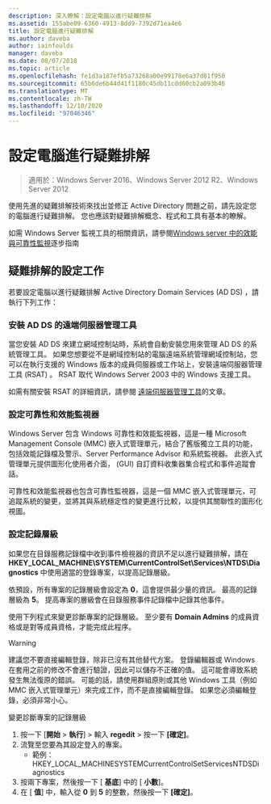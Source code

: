 ```yaml
---
description: 深入瞭解：設定電腦以進行疑難排解
ms.assetid: 155abe09-6360-4913-8dd9-7392d71ea4e6
title: 設定電腦進行疑難排解
ms.author: daveba
author: iainfoulds
manager: daveba
ms.date: 08/07/2018
ms.topic: article
ms.openlocfilehash: fe1d3a187efb5a73268a00e99178e6a37d81f950
ms.sourcegitcommit: 65b6de6b44d41f1180c45db11cdd60cb2a093b46
ms.translationtype: MT
ms.contentlocale: zh-TW
ms.lasthandoff: 12/10/2020
ms.locfileid: "97046346"
---
```

# <a name="configuring-a-computer-for-troubleshooting"></a>設定電腦進行疑難排解

>適用於：Windows Server 2016、Windows Server 2012 R2、Windows Server 2012

使用先進的疑難排解技術來找出並修正 Active Directory 問題之前，請先設定您的電腦進行疑難排解。 您也應該對疑難排解概念、程式和工具有基本的瞭解。

如需 Windows Server 監視工具的相關資訊，請參閱[Windows server 中的效能與可靠性監視](https://go.microsoft.com/fwlink/?LinkId=123737)逐步指南

## <a name="configuration-tasks-for-troubleshooting"></a>疑難排解的設定工作

若要設定電腦以進行疑難排解 Active Directory Domain Services (AD DS) ，請執行下列工作：

### <a name="install-remote-server-administration-tools-for-ad-ds"></a>安裝 AD DS 的遠端伺服器管理工具

當您安裝 AD DS 來建立網域控制站時，系統會自動安裝您用來管理 AD DS 的系統管理工具。 如果您想要從不是網域控制站的電腦遠端系統管理網域控制站，您可以在執行支援的 Windows 版本的成員伺服器或工作站上，安裝遠端伺服器管理工具 (RSAT) 。 RSAT 取代 Windows Server 2003 中的 Windows 支援工具。

如需有關安裝 RSAT 的詳細資訊，請參閱 [遠端伺服器管理工具](../../../../remote/remote-server-administration-tools.md)的文章。

### <a name="configure-reliability-and-performance-monitor"></a>設定可靠性和效能監視器

Windows Server 包含 Windows 可靠性和效能監視器，這是一種 Microsoft Management Console (MMC) 嵌入式管理單元，結合了舊版獨立工具的功能，包括效能記錄檔及警示、Server Performance Advisor 和系統監視器。 此嵌入式管理單元提供圖形化使用者介面， (GUI) 自訂資料收集器集合程式和事件追蹤會話。

可靠性和效能監視器也包含可靠性監視器，這是一個 MMC 嵌入式管理單元，可追蹤系統的變更，並將其與系統穩定性的變更進行比較，以提供其關聯性的圖形化視圖。

### <a name="set-logging-levels"></a>設定記錄層級

如果您在目錄服務記錄檔中收到事件檢視器的資訊不足以進行疑難排解，請在 **HKEY_LOCAL_MACHINE\SYSTEM\CurrentControlSet\Services\NTDS\Diagnostics** 中使用適當的登錄專案，以提高記錄層級。

依預設，所有專案的記錄層級會設定為 **0**，這會提供最少量的資訊。 最高的記錄層級為 **5**。 提高專案的層級會在目錄服務事件記錄檔中記錄其他事件。

使用下列程式來變更診斷專案的記錄層級。 至少要有 **Domain Admins** 的成員資格或是對等成員資格，才能完成此程序。

> [!WARNING]
> 建議您不要直接編輯登錄，除非已沒有其他替代方案。 登錄編輯器或 Windows 在套用之前的修改不會進行驗證，因此可以儲存不正確的值。 這可能會導致系統發生無法復原的錯誤。 可能的話，請使用群組原則或其他 Windows 工具（例如 MMC 嵌入式管理單元）來完成工作，而不是直接編輯登錄。 如果您必須編輯登錄，必須非常小心。
>

變更診斷專案的記錄層級

1. 按一下 [**開始**  >  **執行**] > 輸入 **regedit** > 按一下 **[確定]**。
2. 流覽至您要為其設定登入的專案。
   * 範例： HKEY_LOCAL_MACHINESYSTEMCurrentControlSetServicesNTDSDiagnostics
3. 按兩下專案，然後按一下 [ **基底**] 中的 [ **小數**]。
4. 在 [ **值**] 中，輸入從 **0** 到 **5** 的整數，然後按一下 **[確定]**。

